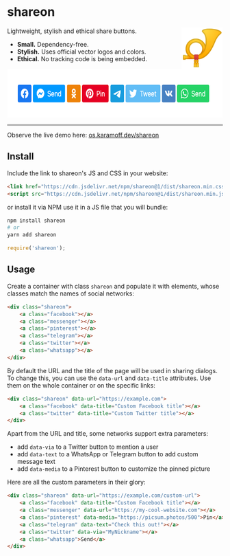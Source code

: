 # shareon

<img src="https://raw.githubusercontent.com/googlefonts/noto-emoji/master/png/128/emoji_u1f4ef.png" align="right" alt="Postal Horn emoji" width="96" height="96">

Lightweight, stylish and ethical share buttons.

- **Small.** Dependency-free.
- **Stylish.** Uses official vector logos and colors.
- **Ethical.** No tracking code is being embedded.

<img src="https://raw.githubusercontent.com/NickKaramoff/shareon/develop/docs/screen01@2x.png" height="114" alt="shareon example">

----
Observe the live demo here: [os.karamoff.dev/shareon](https://os.karamoff.dev/shareon)

## Install

Include the link to shareon's JS and CSS in your website:

```html
<link href="https://cdn.jsdelivr.net/npm/shareon@1/dist/shareon.min.css" rel="stylesheet">
<script src="https://cdn.jsdelivr.net/npm/shareon@1/dist/shareon.min.js" type="text/javascript"></script>
```

or install it via NPM use it in a JS file that you will bundle:

```sh
npm install shareon
# or
yarn add shareon
```

```js
require('shareon');
```

## Usage

Create a container with class `shareon` and populate it with elements, whose
classes match the names of social networks:

```html
<div class="shareon">
    <a class="facebook"></a>
    <a class="messenger"></a>
    <a class="pinterest"></a>
    <a class="telegram"></a>
    <a class="twitter"></a>
    <a class="whatsapp"></a>
</div>
```

By default the URL and the title of the page will be used in sharing dialogs.
To change this, you can use the `data-url` and `data-title` attributes. Use them
on the whole container or on the specific links:

```html
<div class="shareon" data-url="https://example.com">
    <a class="facebook" data-title="Custom Facebook title"></a>
    <a class="twitter" data-title="Custom Twitter title"></a>
</div>
```

Apart from the URL and title, some networks support extra parameters:

- add `data-via` to a Twitter button to mention a user
- add `data-text` to a WhatsApp or Telegram button to add custom message text
- add `data-media` to a Pinterest button to customize the pinned picture

Here are all the custom parameters in their glory:

```html
<div class="shareon" data-url="https://example.com/custom-url">
    <a class="facebook" data-title="Custom Facebook title"></a>
    <a class="messenger" data-url="https://my-cool-website.com"></a>
    <a class="pinterest" data-media="https://picsum.photos/500">Pin</a>
    <a class="telegram" data-text="Check this out!"></a>
    <a class="twitter" data-via="MyNickname"></a>
    <a class="whatsapp">Send</a>
</div>
```
